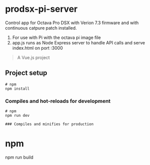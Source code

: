 # prodsx-pi-server
 Control app for Octava Pro DSX with Verion 7.3 firmware and with continuous catpure patch installed.

1. For use with Pi with the octava pi image file
2. app.js runs as Node Express server to handle API calls and serve index.html on port :3000

> A Vue.js project

## Project setup

```
# npm
npm install

```
### Compiles and hot-reloads for development
```
# npm
npm run dev

### Compiles and minifies for production
```
# npm
npm run build

```
